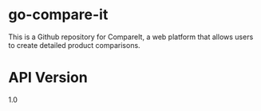 # go-compare-it
This is a Github repository for CompareIt, a web platform that allows users to create detailed product comparisons.

# API Version
1.0
